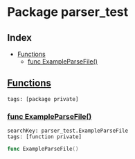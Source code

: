 # Package parser_test

## Index

* [Functions](#func)
    * [func ExampleParseFile()](#ExampleParseFile)


## <a id="func" href="#func">Functions</a>

```
tags: [package private]
```

### <a id="ExampleParseFile" href="#ExampleParseFile">func ExampleParseFile()</a>

```
searchKey: parser_test.ExampleParseFile
tags: [function private]
```

```Go
func ExampleParseFile()
```

